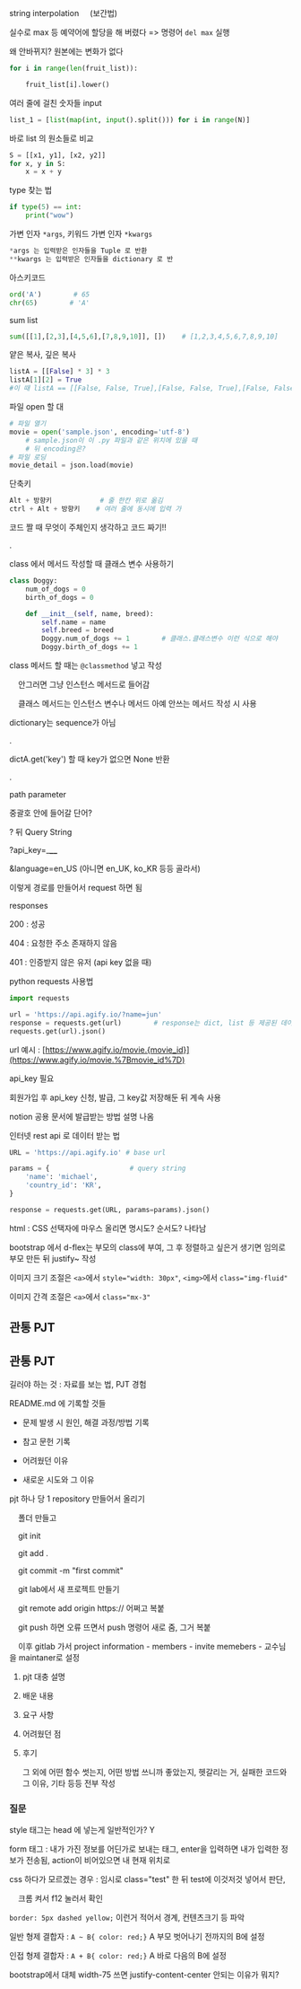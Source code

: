 string interpolation     (보간법)

실수로 max 등 예약어에 할당을 해 버렸다  => 명령어 `del max` 실행

왜 안바뀌지? 원본에는 변화가 없다

```python
for i in range(len(fruit_list)):

    fruit_list[i].lower()
```

여러 줄에 걸친 숫자들 input

```python
list_1 = [list(map(int, input().split())) for i in range(N)]
```

바로 list 의 원소들로 비교

```python
S = [[x1, y1], [x2, y2]]
for x, y in S:
    x = x + y
```

type 찾는 법

```python
if type(5) == int:
    print("wow")
```

가변 인자 `*args`, 키워드 가변 인자 `*kwargs`

```python
*args 는 입력받은 인자들을 Tuple 로 반환
**kwargs 는 입력받은 인자들을 dictionary 로 반
```

아스키코드

```python
ord('A')        # 65
chr(65)        # 'A'
```

sum list

```python
sum([[1],[2,3],[4,5,6],[7,8,9,10]], [])    # [1,2,3,4,5,6,7,8,9,10]
```

얕은 복사, 깊은 복사

```python
listA = [[False] * 3] * 3
listA[1][2] = True
#이 때 listA == [[False, False, True],[False, False, True],[False, False, True]]
```

파일 open 할 대

```python
# 파일 열기
movie = open('sample.json', encoding='utf-8')
    # sample.json이 이 .py 파일과 같은 위치에 있을 때
    # 뒤 encoding은?
# 파일 로딩
movie_detail = json.load(movie)
```

단축키

```python
Alt + 방향키            # 줄 한칸 위로 옮김
ctrl + Alt + 방향키    # 여러 줄에 동시에 입력 가
```

코드 짤 때 무엇이 주체인지 생각하고 코드 짜기!!

.

class 에서 메서드 작성할 때 클래스 변수 사용하기

```python
class Doggy:
    num_of_dogs = 0
    birth_of_dogs = 0

    def __init__(self, name, breed):
        self.name = name
        self.breed = breed
        Doggy.num_of_dogs += 1        # 클래스.클래스변수 이런 식으로 해야
        Doggy.birth_of_dogs += 1
```

class 메서드 할 때는 `@classmethod` 넣고 작성

    안그러면 그냥 인스턴스 메서드로 들어감

    클래스 메서드는 인스턴스 변수나 메서드 아예 안쓰는 메서드 작성 시 사용

dictionary는 sequence가 아님

.

dictA.get('key') 할 때 key가 없으면 None 반환

.

path parameter

중괄호 안에 들어갈 단어?

? 뒤 Query String

?api_key=_****__****

&language=en_US (아니면 en_UK, ko_KR 등등 골라서)

이렇게 경로를 만들어서 request 하면 됨

responses

200 : 성공

404 : 요청한 주소 존재하지 않음

401 : 인증받지 않은 유저 (api key 없을 때)

python requests 사용법

```python
import requests

url = 'https://api.agify.io/?name=jun'
response = requests.get(url)        # response는 dict, list 등 제공된 데이터 형태
requests.get(url).json()
```

url 예시 : [https://www.agify.io/movie.{movie_id}](https://www.agify.io/movie.%7Bmovie_id%7D)

api_key 필요

회원가입 후 api_key 신청, 발급, 그 key값 저장해둔 뒤 계속 사용

notion 공용 문서에 발급받는 방법 설명 나옴

인터넷 rest api 로 데이터 받는 법

```python
URL = 'https://api.agify.io' # base url

params = {                    # query string 
    'name': 'michael',
    'country_id': 'KR',
}

response = requests.get(URL, params=params).json()
```

html : CSS 선택자에 마우스 올리면 명시도? 순서도? 나타남

bootstrap 에서 d-flex는 부모의 class에 부여, 그 후 정렬하고 싶은거 생기면 임의로 부모 만든 뒤 justify~ 작성

이미지 크기 조절은 `<a>`에서 `style="width: 30px"`, `<img>`에서 `class="img-fluid"`

이미지 간격 조절은 `<a>`에서 `class="mx-3"`

## 관통 PJT

## 관통 PJT

길러야 하는 것 : 자료를 보는 법, PJT 경험

README.md 에 기록할 것들

- 문제 발생 시 원인, 해결 과정/방법 기록

- 참고 문헌 기록

- 어려웠던 이유

- 새로운 시도와 그 이유 

pjt 하나 당 1 repository 만들어서 올리기

    폴더 만들고

    git init

    git add .

    git commit -m "first commit"

    git lab에서 새 프로젝트 만들기

    git remote add origin https:// 어쩌고 복붙

    git push 하면 오류 뜨면서 push 명령어 새로 줌, 그거 복붙

    이후 gitlab 가서 project information - members - invite memebers - 교수님을 maintaner로 설정

1. pjt 대충 설명 

2. 배운 내용

3. 요구 사항

4. 어려웠던 점

5. 후기
   
   그 외에 어떤 함수 썻는지, 어떤 방법 쓰니까 좋았는지, 헷갈리는 거, 실패한 코드와 그 이유, 기타 등등 전부 작성

### 질문

style 태그는 head 에 넣는게 일반적인가? Y

form 태그 : 내가 가진 정보를 어딘가로 보내는 태그, enter을 입력하면 내가 입력한 정보가 전송됨, action이 비어있으면 내 현재 위치로 

css 하다가 모르겠는 경우 : 임시로 class="test" 한 뒤 test에 이것저것 넣어서 판단,

    크롬 켜서 f12 눌러서 확인

`border: 5px dashed yellow;` 이런거 적어서 경계, 컨텐츠크기 등 파악

일반 형제 결합자 : `A ~ B{ color: red;}` A 부모 벗어나기 전까지의 B에 설정

인접 형제 결합자 : `A + B{ color: red;}` A 바로 다음의 B에 설정

bootstrap에서 대체 width-75 쓰면 justify-content-center 안되는 이유가 뭐지?
